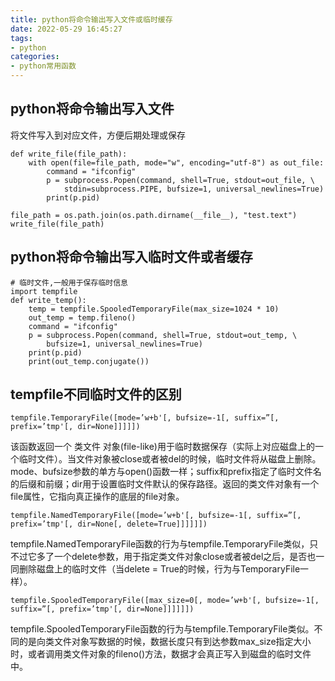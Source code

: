 ```yaml
---
title: python将命令输出写入文件或临时缓存
date: 2022-05-29 16:45:27
tags:
- python
categories:
- python常用函数
---
```

## python将命令输出写入文件
将文件写入到对应文件，方便后期处理或保存
```
def write_file(file_path):
    with open(file=file_path, mode="w", encoding="utf-8") as out_file:
        command = "ifconfig"
        p = subprocess.Popen(command, shell=True, stdout=out_file, \
            stdin=subprocess.PIPE, bufsize=1, universal_newlines=True)
        print(p.pid)

file_path = os.path.join(os.path.dirname(__file__), "test.text")
write_file(file_path)
```
## python将命令输出写入临时文件或者缓存
```
# 临时文件,一般用于保存临时信息
import tempfile
def write_temp():
    temp = tempfile.SpooledTemporaryFile(max_size=1024 * 10)
    out_temp = temp.fileno()
    command = "ifconfig"
    p = subprocess.Popen(command, shell=True, stdout=out_temp, \
        bufsize=1, universal_newlines=True)
    print(p.pid)
    print(out_temp.conjugate())

```
## tempfile不同临时文件的区别
```
tempfile.TemporaryFile([mode=’w+b'[, bufsize=-1[, suffix=”[, prefix=’tmp'[, dir=None]]]]])
```
该函数返回一个 类文件 对象(file-like)用于临时数据保存（实际上对应磁盘上的一个临时文件）。当文件对象被close或者被del的时候，临时文件将从磁盘上删除。mode、bufsize参数的单方与open()函数一样；suffix和prefix指定了临时文件名的后缀和前缀；dir用于设置临时文件默认的保存路径。返回的类文件对象有一个file属性，它指向真正操作的底层的file对象。
```
tempfile.NamedTemporaryFile([mode=’w+b'[, bufsize=-1[, suffix=”[, prefix=’tmp'[, dir=None[, delete=True]]]]]])
```
tempfile.NamedTemporaryFile函数的行为与tempfile.TemporaryFile类似，只不过它多了一个delete参数，用于指定类文件对象close或者被del之后，是否也一同删除磁盘上的临时文件（当delete = True的时候，行为与TemporaryFile一样）。
```
tempfile.SpooledTemporaryFile([max_size=0[, mode=’w+b'[, bufsize=-1[, suffix=”[, prefix=’tmp'[, dir=None]]]]]])
```
tempfile.SpooledTemporaryFile函数的行为与tempfile.TemporaryFile类似。不同的是向类文件对象写数据的时候，数据长度只有到达参数max_size指定大小时，或者调用类文件对象的fileno()方法，数据才会真正写入到磁盘的临时文件中。
